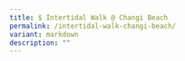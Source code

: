 ```yaml
---
title: $ Intertidal Walk @ Changi Beach
permalink: /intertidal-walk-changi-beach/
variant: markdown
description: ""
---
```

